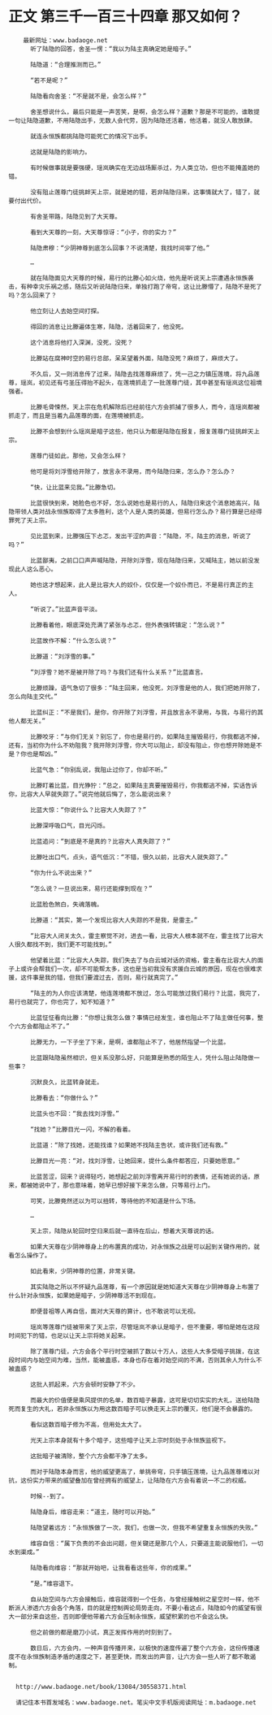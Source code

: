 # 正文 第三千一百三十四章 那又如何？
        最新网址：www.badaoge.net
          听了陆隐的回答，舍圣一愣：“我以为陆主真确定她是暗子。”
      
          陆隐道：“合理推测而已。”
      
          “若不是呢？”
      
          陆隐看向舍圣：“不是就不是，会怎么样？”
      
          舍圣想说什么，最后只能是一声苦笑，是啊，会怎么样？道歉？那是不可能的，谁敢提一句让陆隐道歉，不用陆隐出手，无数人会代劳，因为陆隐还活着，他活着，就没人敢放肆。
      
          就连永恒族都挑陆隐可能死亡的情况下出手。
      
          这就是陆隐的影响力。
      
          有时候做事就是要强硬，瑶岚确实在无边战场厮杀过，为人类立功，但也不能掩盖她的错。
      
          没有阻止莲尊门徒挑衅天上宗，就是她的错，若非陆隐归来，这事情就大了，错了，就要付出代价。
      
          有舍圣带路，陆隐见到了大天尊。
      
          看到大天尊的一刻，大天尊惊讶：“小子，你的实力？”
      
          陆隐肃穆：“少阴神尊到底怎么回事？不说清楚，我找时间宰了他。”
      
          …
      
          就在陆隐面见大天尊的时候，易行的比滕心如火烧，他先是听说天上宗遭遇永恒族袭击，有种幸灾乐祸之感，随后又听说陆隐归来，单独打跑了帝穹，这让比滕懵了，陆隐不是死了吗？怎么回来了？
      
          他立刻让人去始空间打探。
      
          得回的消息让比滕遍体生寒，陆隐，活着回来了，他没死。
      
          这个消息将他打入深渊，没死，没死？
      
          比滕站在腐神时空的易行总部，呆呆望着外面，陆隐没死？麻烦了，麻烦大了。
      
          不久后，又一则消息传了过来，陆隐去找莲尊麻烦了，凭一己之力镇压莲境，将九品莲尊，瑶岚，初见还有弓圣压得抬不起头，在莲境抓走了一批莲尊门徒，其中甚至有瑶岚这位祖境强者。
      
          比滕毛骨悚然，天上宗在危机解除后已经前往六方会抓捕了很多人，而今，连瑶岚都被抓走了，而且是当着九品莲尊的面，在莲境被抓走。
      
          比滕不会想到什么瑶岚是暗子这些，他只认为都是陆隐在报复，报复莲尊门徒挑衅天上宗。
      
          莲尊门徒如此，那他，又会怎么样？
      
          他可是将刘浮雪给开除了，放言永不录用，而今陆隐归来，怎么办？怎么办？
      
          “快，让比蓝来见我。”比滕急切。
      
          比蓝很快到来，她脸色也不好，怎么说她也是易行的人，陆隐归来这个消息她高兴，陆隐带领人类对战永恒族取得了太多胜利，这个人是人类的英雄，但易行怎么办？易行算是已经得罪死了天上宗。
      
          见比蓝到来，比滕强压下忐忑，发出干涩的声音：“陆隐，不，陆主的消息，听说了吗？”
      
          比蓝鄙夷，之前口口声声喊陆隐，开除刘浮雪，现在陆隐归来，又喊陆主，她以前没发现此人这么恶心。
      
          她也这才想起来，此人是比容大人的奴仆，仅仅是一个奴仆而已，不是易行真正的主人。
      
          “听说了。”比蓝声音平淡。
      
          比滕看着他，眼底深处充满了紧张与忐忑，但外表强转镇定：“怎么说？”
      
          比蓝故作不解：“什么怎么说？”
      
          比滕道：“刘浮雪的事。”
      
          “刘浮雪？她不是被开除了吗？与我们还有什么关系？”比蓝直言。
      
          比滕烦躁，语气急切了很多：“陆主回来，他没死，刘浮雪是他的人，我们把她开除了，怎么向陆主交代。”
      
          比蓝纠正：“不是我们，是你，你开除了刘浮雪，并且放言永不录用，与我，与易行的其他人都无关。”
      
          比滕咬牙：“与你们无关？别忘了，你也是易行的，如果陆主摧毁易行，你我都逃不掉，还有，当初你为什么不劝阻我？我开除刘浮雪，你大可以阻止，却没有阻止，你也想开除她是不是？你也是帮凶。”
      
          比蓝气急：“你别乱说，我阻止过你了，你却不听。”
      
          比滕盯着比蓝，目光狰狞：“总之，如果陆主真要摧毁易行，你我都逃不掉，实话告诉你，比容大人早就失踪了。”说完他就后悔了，怎么能说出来？
      
          比蓝大惊：“你说什么？比容大人失踪了？”
      
          比滕深呼吸口气，目光闪烁。
      
          比蓝追问：“到底是不是真的？比容大人真失踪了？”
      
          比滕吐出口气，点头，语气低沉：“不错，很久以前，比容大人就失踪了。”
      
          “你为什么不说出来？”
      
          “怎么说？一旦说出来，易行还能撑到现在？”
      
          比蓝脸色煞白，失魂落魄。
      
          比滕道：“其实，第一个发现比容大人失踪的不是我，是雷主。”
      
          “比容大人闭关太久，雷主察觉不对，进去一看，比容大人根本就不在，雷主找了比容大人很久都找不到，我们更不可能找到。”
      
          他望着比蓝：“比容大人失踪，我们失去了与白云城对话的资格，雷主看在比容大人的面子上或许会帮我们一次，却不可能帮太多，这也是当初我没有求援白云城的原因，现在也很难求援，这件事是我的错，但我们要渡过去，否则，易行就真完了。”
      
          “陆主的为人你应该清楚，他连莲境都不放过，怎么可能放过我们易行？比蓝，我完了，易行也就完了，你也完了，知不知道？”
      
          比蓝怔怔看向比滕：“你想让我怎么做？事情已经发生，谁也阻止不了陆主做任何事，整个六方会都阻止不了。”
      
          比滕无力，一下子坐了下来，是啊，谁都阻止不了，他居然指望一个比蓝。
      
          比蓝跟陆隐虽然相识，但关系没那么好，只能算是熟悉的陌生人，凭什么阻止陆隐做一些事？
      
          沉默良久，比蓝转身就走。
      
          比滕看去：“你做什么？”
      
          比蓝头也不回：“我去找刘浮雪。”
      
          “找她？”比滕目光一闪，不解的看着。
      
          比蓝道：“除了找她，还能找谁？如果她不找陆主告状，或许我们还有救。”
      
          比滕目光一亮：“对，找刘浮雪，让她回来，提什么条件都答应，只要她愿意。”
      
          比蓝苦涩，回来？说得轻巧，她想起之前刘浮雪离开易行时的表情，还有她说的话，原来，都被她说中了，那也意味着，她早已想好接下来怎么做，只等易行上门。
      
          可笑，比滕竟然还以为可以扭转，等待他的不知道是什么下场。
      
          …
      
          天上宗，陆隐从轮回时空归来后就一直待在后山，想着大天尊说的话。
      
          如果大天尊在少阴神尊身上的布置真的成功，对永恒族之战是可以起到关键作用的，就看怎么操作了。
      
          如此看来，少阴神尊的位置，非常关键。
      
          其实陆隐之所以不怀疑九品莲尊，有一个原因就是她知道大天尊在少阴神尊身上布置了什么针对永恒族，如果她是暗子，少阴神尊活不到现在。
      
          即便昔祖等人再自信，面对大天尊的算计，也不敢说可以无视。
      
          瑶岚等莲尊门徒被带来了天上宗，尽管瑶岚不承认是暗子，但不重要，哪怕是她在这段时间犯下的错，也足以让天上宗将她关起来。
      
          除了莲尊门徒，六方会各个平行时空被抓了数以十万人，这些人大多受暗子挑拨，在这段时间内与始空间为难，当然，能被蛊惑，本身也存在着对始空间的不满，否则其余人为什么不被蛊惑？
      
          这批人抓起来，六方会顿时安静了不少。
      
          而最大的价值便是乘风提供的名单，数百暗子暴露，这可是切切实实的大礼，送给陆隐死而复生的大礼，若非永恒族以为用这数百暗子可以换走天上宗的覆灭，他们是不会暴露的。
      
          看似这数百暗子修为不高，但用处太大了。
      
          光天上宗本身就有十多个暗子，这些暗子让天上宗时刻处于永恒族监视下。
      
          这批暗子被清除，整个六方会都干净了太多。
      
          而对于陆隐本身而言，他的威望更高了，单挑帝穹，只手镇压莲境，让九品莲尊难以对抗，这份实力带来的威望叠加在曾经拥有的威望上，让陆隐在六方会有着说一不二的权威。
      
          时候--到了。
      
          陆隐身后，维容走来：“道主，随时可以开始。”
      
          陆隐望着远方：“永恒族做了一次，我们，也做一次，但我不希望重复永恒族的失败。”
      
          维容自信：“属下负责的不会出问题，但关键还是那几个人，只要道主能说服他们，一切水到渠成。”
      
          陆隐看向维容：“那就开始吧，让我看看这些年，你的成果。”
      
          “是。”维容退下。
      
          自从始空间与六方会接触后，维容就得到一个任务，与曾经接触树之星空时一样，他不断派人渗透六方会各个角落，目的就是控制舆论局势走向，不要小看这点，陆隐如今的威望有很大一部分来自这些，否则即便他带着六方会压制永恒族，威望积累的也不会这么快。
      
          但之前做的都是磨刀小试，真正发挥作用的时刻到了。
      
          数日后，六方会内，一种声音传播开来，以极快的速度传遍了整个六方会，这份传播速度不在永恒族制造矛盾的速度之下，甚至更快，而发出的声音，让六方会一些人听了都不敢遏制。
      
      
      http://www.badaoge.net/book/13084/30558371.html
      
      请记住本书首发域名：www.badaoge.net。笔尖中文手机版阅读网址：m.badaoge.net